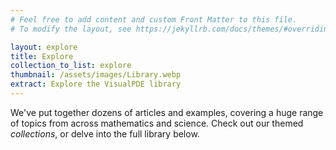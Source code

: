 ```yaml
---
# Feel free to add content and custom Front Matter to this file.
# To modify the layout, see https://jekyllrb.com/docs/themes/#overriding-theme-defaults

layout: explore
title: Explore
collection_to_list: explore
thumbnail: /assets/images/Library.webp
extract: Explore the VisualPDE library
---
```


We've put together dozens of articles and examples, covering a huge range of topics from across mathematics and science. Check out our themed <em>collections</em>, or delve into the full library below.